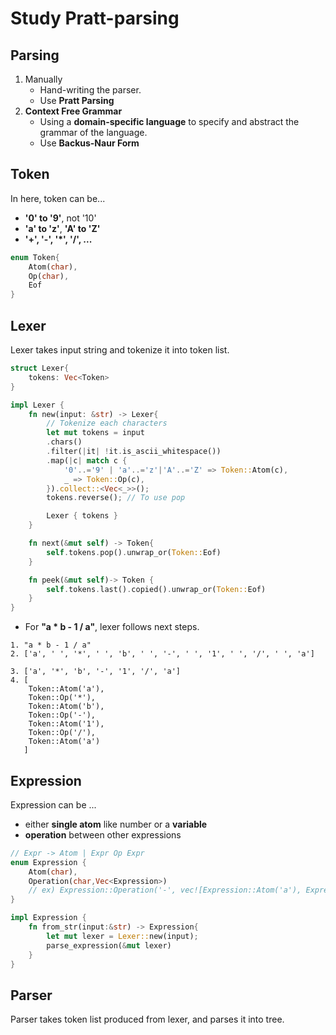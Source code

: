 # Study Pratt-parsing

## Parsing

1. Manually
    - Hand-writing the parser.
    - Use **Pratt Parsing**
2. **Context Free Grammar**
    - Using a **domain-specific language** to specify and abstract the grammar of the language.
    - Use **Backus-Naur Form**

## Token

In here, token can be...
- **'0' to '9'**, not '10'
- **'a' to 'z'**, **'A' to 'Z'**
- **'+', '-', '*', '/', ...**

```rust
enum Token{
    Atom(char),
    Op(char),
    Eof
}
```

## Lexer
Lexer takes input string and tokenize it into token list.

```rust
struct Lexer{
    tokens: Vec<Token>
}

impl Lexer {
    fn new(input: &str) -> Lexer{
        // Tokenize each characters
        let mut tokens = input
        .chars()
        .filter(|it| !it.is_ascii_whitespace())
        .map(|c| match c {
            '0'..='9' | 'a'..='z'|'A'..='Z' => Token::Atom(c),
            _ => Token::Op(c),
        }).collect::<Vec<_>>();
        tokens.reverse(); // To use pop

        Lexer { tokens }
    }

    fn next(&mut self) -> Token{
        self.tokens.pop().unwrap_or(Token::Eof)
    }

    fn peek(&mut self)-> Token {
        self.tokens.last().copied().unwrap_or(Token::Eof)
    }
}
```

- For **"a * b - 1 / a"**, lexer follows next steps.
```
1. "a * b - 1 / a"
2. ['a', ' ', '*', ' ', 'b', ' ', '-', ' ', '1', ' ', '/', ' ', 'a']

3. ['a', '*', 'b', '-', '1', '/', 'a']
4. [
    Token::Atom('a'),
    Token::Op('*'),
    Token::Atom('b'),
    Token::Op('-'),
    Token::Atom('1'),
    Token::Op('/'),
    Token::Atom('a')
   ]
```

## Expression
Expression can be ...
- either **single atom** like number or a **variable**
- **operation** between other expressions

```rust
// Expr -> Atom | Expr Op Expr
enum Expression {
    Atom(char),
    Operation(char,Vec<Expression>)
    // ex) Expression::Operation('-', vec![Expression::Atom('a'), Expression::Atom('b')])
}

impl Expression {
    fn from_str(input:&str) -> Expression{
        let mut lexer = Lexer::new(input);
        parse_expression(&mut lexer)
    }
}
```

## Parser
Parser takes token list produced from lexer, and parses it into tree.
